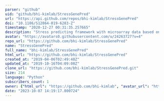 ```yaml
---
parser: "github"
uid: "github/bhi-kimlab/StressGenePred"
url: "https://api.github.com/repos/bhi-kimlab/StressGenePred"
doi: "10.1186/S12864-019-6283-Z"
timestamp: "2020-12-27 00:31:35.257665"
description: "Stress predicting framework with microarray data based on CMCL and logical correlation model"
avatar: "https://avatars0.githubusercontent.com/u/24263727?v=4"
repo_url: "https://github.com/bhi-kimlab/StressGenePred"
name: "StressGenePred"
full_name: "bhi-kimlab/StressGenePred"
html_url: "https://github.com/bhi-kimlab/StressGenePred"
created_at: "2019-04-06T02:49:48Z"
updated_at: "2019-10-16T04:09:08Z"
clone_url: "https://github.com/bhi-kimlab/StressGenePred.git"
size: 214
language: "Python"
subscribers_count: 1
owner: {"html_url": "https://github.com/bhi-kimlab", "avatar_url": "https://avatars0.githubusercontent.com/u/24263727?v=4", "login": "bhi-kimlab", "type": "Organization"}
date: "2023-10-07 14:19:17.800724"
---
```

